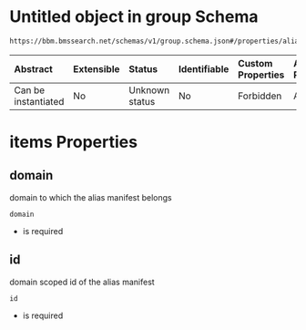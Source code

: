 # Untitled object in group Schema

```txt
https://bbm.bmssearch.net/schemas/v1/group.schema.json#/properties/aliases/items
```



| Abstract            | Extensible | Status         | Identifiable | Custom Properties | Additional Properties | Access Restrictions | Defined In                                                                      |
| :------------------ | :--------- | :------------- | :----------- | :---------------- | :-------------------- | :------------------ | :------------------------------------------------------------------------------ |
| Can be instantiated | No         | Unknown status | No           | Forbidden         | Allowed               | none                | [group.schema.json*](../../schemas/v1/group.schema.json "open original schema") |

# items Properties



## domain

domain to which the alias manifest belongs

`domain`

*   is required

## id

domain scoped id of the alias manifest

`id`

*   is required

